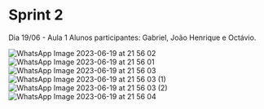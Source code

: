 # Sprint 2

Dia 19/06 - Aula 1
Alunos participantes: Gabriel, João Henrique e Octávio.



![WhatsApp Image 2023-06-19 at 21 56 02](https://github.com/ICEI-PUC-Minas-PPC-CC/ppc-cc-2023-1-ment2-manha-aulasprogramacao/assets/103225433/d008afca-eef9-4a6e-97ad-86c172dd2cbf)
![WhatsApp Image 2023-06-19 at 21 56 01](https://github.com/ICEI-PUC-Minas-PPC-CC/ppc-cc-2023-1-ment2-manha-aulasprogramacao/assets/103225433/344ab238-a0c3-4b12-beef-a0ef27e7d82a)
![WhatsApp Image 2023-06-19 at 21 56 03](https://github.com/ICEI-PUC-Minas-PPC-CC/ppc-cc-2023-1-ment2-manha-aulasprogramacao/assets/103225433/0e97fe89-129f-44c6-9c3f-9e86d949b527)
![WhatsApp Image 2023-06-19 at 21 56 03 (1)](https://github.com/ICEI-PUC-Minas-PPC-CC/ppc-cc-2023-1-ment2-manha-aulasprogramacao/assets/103225433/fe031120-3a04-4b09-9211-04e7a31475a0)
![WhatsApp Image 2023-06-19 at 21 56 03 (2)](https://github.com/ICEI-PUC-Minas-PPC-CC/ppc-cc-2023-1-ment2-manha-aulasprogramacao/assets/103225433/45a369ae-d657-4f6b-8ebf-af002e318b1e)
![WhatsApp Image 2023-06-19 at 21 56 04](https://github.com/ICEI-PUC-Minas-PPC-CC/ppc-cc-2023-1-ment2-manha-aulasprogramacao/assets/103225433/e0a1a7b6-2d49-45ad-b135-2cad0d1aaae4)


